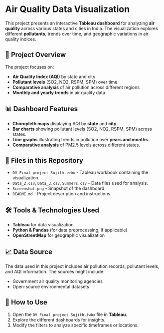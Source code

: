 # Air Quality Data Visualization

This project presents an interactive **Tableau dashboard** for analyzing **air quality** across various states and cities in India. The visualization explores different **pollutants**, trends over time, and geographic variations in air quality indices.

## 📌 Project Overview

The project focuses on:
- **Air Quality Index (AQI)** by state and city
- **Pollutant levels** (SO2, NO2, RSPM, SPM) over time
- **Comparative analysis** of air pollution across different regions
- **Monthly and yearly trends** in air quality data

## 📊 Dashboard Features

- **Choropleth maps** displaying AQI by **state** and **city**.
- **Bar charts** showing pollutant levels (SO2, NO2, RSPM, SPM) across states.
- **Line graphs** illustrating trends in pollution over **years and months**.
- **Comparative analysis** of PM2.5 levels across different states.

## 📂 Files in this Repository

- `DV Final project Sujith.twbx` - Tableau workbook containing the visualization.
- `Data_2.csv`, `Data_3.csv`, `Summers.csv` - Data files used for analysis.
- `Screenshot.png` - Snapshot of the dashboard.
- `README.md` - Project description and instructions.

## 🛠 Tools & Technologies Used

- **Tableau** for data visualization
- **Python & Pandas** (for data preprocessing, if applicable)
- **OpenStreetMap** for geographic visualization

## 📈 Data Source

The data used in this project includes air pollution records, pollutant levels, and AQI information. The sources might include:
- Government air quality monitoring agencies
- Open-source environmental datasets

## 🔧 How to Use

1. Open the `DV Final project Sujith.twbx` file in **Tableau**.
2. Explore the different dashboards for insights.
3. Modify the filters to analyze specific timeframes or locations.
